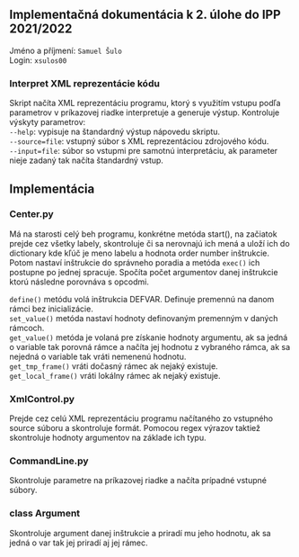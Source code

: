 ## Implementačná dokumentácia k 2. úlohe do IPP 2021/2022
Jméno a příjmení: `Samuel Šulo`  
Login: `xsulos00`

### Interpret XML reprezentácie kódu
Skript načíta XML reprezentáciu programu, ktorý s využitím vstupu podľa parametrov v príkazovej riadke interpretuje a generuje výstup.
Kontroluje výskyty parametrov:  
``--help``: vypisuje na štandardný výstup nápovedu skriptu.  
``--source=file``: vstupný súbor s XML reprezentáciou zdrojového kódu.  
``--input=file``: súbor so vstupmi pre samotnú interpretáciu, ak parameter nieje zadaný tak načíta štandardný vstup.  

## Implementácia
### Center.py
Má na starosti celý beh programu, konkrétne metóda start(), na začiatok prejde cez všetky labely, skontroluje či sa nerovnajú ich mená 
a uloží ich do dictionary kde kľúč je meno labelu a hodnota order number inštrukcie. Potom nastaví inštrukcie do správneho poradia a 
metóda `exec()` ich postupne po jednej spracuje. Spočíta počet argumentov danej inštrukcie ktorú následne porovnáva s opcodmi.

```define()``` metódu volá inštrukcia DEFVAR. Definuje premennú na danom rámci bez inicializácie.  
```set_value()``` metóda nastaví hodnoty definovaným premenným v daných rámcoch.  
```get_value()``` metóda je volaná pre získanie hodnoty argumentu, ak sa jedná o variable tak porovná rámce a načíta jej hodnotu z 
vybraného rámca, ak sa nejedná o variable tak vráti nemenenú hodnotu.  
```get_tmp_frame()``` vráti dočasný rámec ak nejaký existuje.  
```get_local_frame()``` vráti lokálny rámec ak nejaký existuje.  

### XmlControl.py
Prejde cez celú XML reprezentáciu programu načítaného zo vstupného source súboru a skontroluje formát. Pomocou regex výrazov taktiež skontroluje hodnoty 
argumentov na základe ich typu.

### CommandLine.py
Skontroluje parametre na príkazovej riadke a načíta prípadné vstupné súbory.

### class Argument
Skontroluje argument danej inštrukcie a priradí mu jeho hodnotu, ak sa jedná o var tak jej priradí aj jej rámec.

